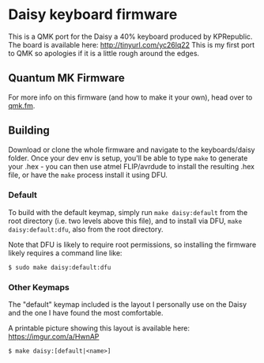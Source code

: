 Daisy keyboard firmware
======================

This is a QMK port for the Daisy a 40% keyboard produced by KPRepublic. The board is available here: http://tinyurl.com/yc26lq22
This is my first port to QMK so apologies if it is a little rough around the edges.

## Quantum MK Firmware

For more info on this firmware (and how to make it your own), head over to [qmk.fm](http://qmk.fm).

## Building

Download or clone the whole firmware and navigate to the
keyboards/daisy folder. Once your dev env is setup, you'll be able to
type `make` to generate your .hex - you can then use atmel FLIP/avrdude
to install the resulting .hex file, or have the `make` process install
it using DFU.

### Default

To build with the default keymap, simply run `make daisy:default` from the root directory (i.e. two levels above this file), and to install via DFU, `make daisy:default:dfu`, also from the root directory.

Note that DFU is likely to require root permissions, so installing the
firmware likely requires a command line like:

```
$ sudo make daisy:default:dfu
```

### Other Keymaps

The "default" keymap included is the layout I personally use on the Daisy and the one I have found the most comfortable.

A printable picture showing this layout is available here: https://imgur.com/a/HwnAP


```
$ make daisy:[default|<name>]
```

